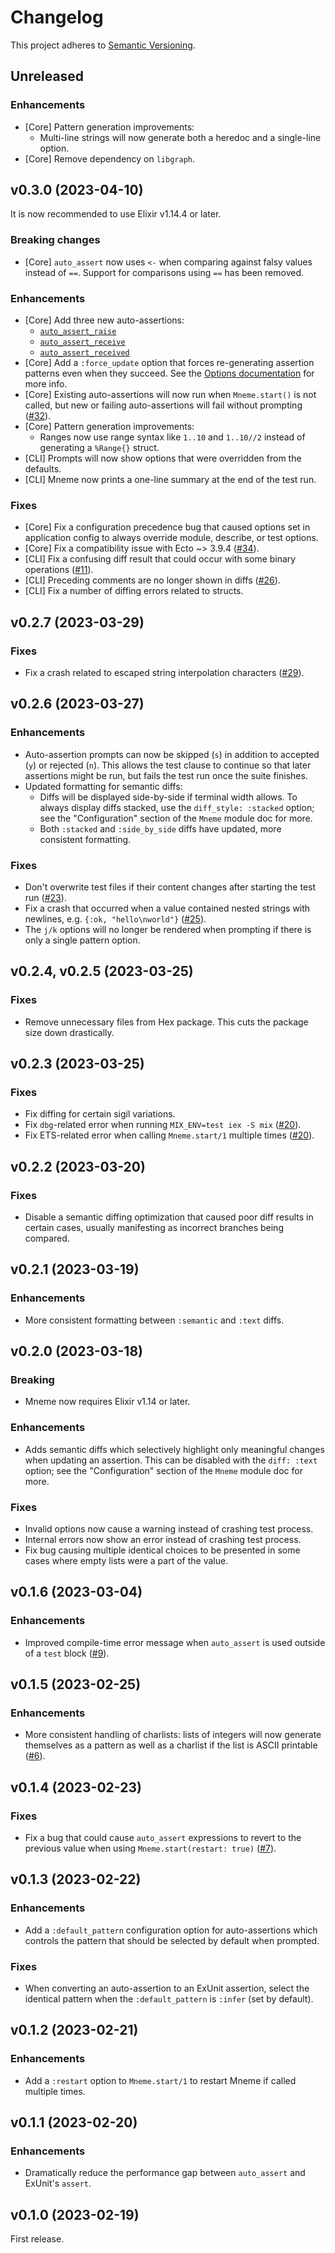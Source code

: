 # Changelog

This project adheres to [Semantic Versioning](https://semver.org/spec/v2.0.0.html).

## Unreleased

### Enhancements

  * [Core] Pattern generation improvements:
    * Multi-line strings will now generate both a heredoc and a single-line option.
  * [Core] Remove dependency on `libgraph`.

## v0.3.0 (2023-04-10)

It is now recommended to use Elixir v1.14.4 or later.

### Breaking changes

  * [Core] `auto_assert` now uses `<-` when comparing against falsy values instead of `==`. Support for comparisons using `==` has been removed.

### Enhancements

  * [Core] Add three new auto-assertions:
    * [`auto_assert_raise`](https://hexdocs.pm/mneme/Mneme.html#auto_assert_raise/3)
    * [`auto_assert_receive`](https://hexdocs.pm/mneme/Mneme.html#auto_assert_receive/2)
    * [`auto_assert_received`](https://hexdocs.pm/mneme/Mneme.html#auto_assert_received/1)
  * [Core] Add a `:force_update` option that forces re-generating assertion patterns even when they succeed. See the [Options documentation](https://hexdocs.pm/mneme/Mneme.html#module-options) for more info.
  * [Core] Existing auto-assertions will now run when `Mneme.start()` is not called, but new or failing auto-assertions will fail without prompting ([#32](https://github.com/zachallaun/mneme/issues/32)).
  * [Core] Pattern generation improvements:
    * Ranges now use range syntax like `1..10` and `1..10//2` instead of generating a `%Range{}` struct.
  * [CLI] Prompts will now show options that were overridden from the defaults.
  * [CLI] Mneme now prints a one-line summary at the end of the test run.

### Fixes

  * [Core] Fix a configuration precedence bug that caused options set in application config to always override module, describe, or test options.
  * [Core] Fix a compatibility issue with Ecto ~> 3.9.4 ([#34](https://github.com/zachallaun/mneme/issues/34)).
  * [CLI] Fix a confusing diff result that could occur with some binary operations ([#11](https://github.com/zachallaun/mneme/issues/11)).
  * [CLI] Preceding comments are no longer shown in diffs ([#26](https://github.com/zachallaun/mneme/issues/26)).
  * [CLI] Fix a number of diffing errors related to structs.

## v0.2.7 (2023-03-29)

### Fixes

  * Fix a crash related to escaped string interpolation characters ([#29](https://github.com/zachallaun/mneme/issues/29)).

## v0.2.6 (2023-03-27)

### Enhancements

  * Auto-assertion prompts can now be skipped (`s`) in addition to accepted (`y`) or rejected (`n`). This allows the test clause to continue so that later assertions might be run, but fails the test run once the suite finishes.
  * Updated formatting for semantic diffs:
    * Diffs will be displayed side-by-side if terminal width allows. To always display diffs stacked, use the `diff_style: :stacked` option; see the "Configuration" section of the `Mneme` module doc for more.
    * Both `:stacked` and `:side_by_side` diffs have updated, more consistent formatting.

### Fixes

  * Don't overwrite test files if their content changes after starting the test run ([#23](https://github.com/zachallaun/mneme/issues/23)).
  * Fix a crash that occurred when a value contained nested strings with newlines, e.g. `{:ok, "hello\nworld"}` ([#25](https://github.com/zachallaun/mneme/issues/25)).
  * The `j/k` options will no longer be rendered when prompting if there is only a single pattern option.

## v0.2.4, v0.2.5 (2023-03-25)

### Fixes

  * Remove unnecessary files from Hex package. This cuts the package size down drastically.

## v0.2.3 (2023-03-25)

### Fixes

  * Fix diffing for certain sigil variations.
  * Fix `dbg`-related error when running `MIX_ENV=test iex -S mix` ([#20](https://github.com/zachallaun/mneme/issues/20)).
  * Fix ETS-related error when calling `Mneme.start/1` multiple times ([#20](https://github.com/zachallaun/mneme/issues/20#issuecomment-1483878101)).

## v0.2.2 (2023-03-20)

### Fixes

  * Disable a semantic diffing optimization that caused poor diff results in certain cases, usually manifesting as incorrect branches being compared.

## v0.2.1 (2023-03-19)

### Enhancements

  * More consistent formatting between `:semantic` and `:text` diffs.

## v0.2.0 (2023-03-18)

### Breaking

  * Mneme now requires Elixir v1.14 or later.

### Enhancements

  * Adds semantic diffs which selectively highlight only meaningful changes when updating an assertion. This can be disabled with the `diff: :text` option; see the "Configuration" section of the `Mneme` module doc for more.

### Fixes

  * Invalid options now cause a warning instead of crashing test process.
  * Internal errors now show an error instead of crashing test process.
  * Fix bug causing multiple identical choices to be presented in some cases where empty lists were a part of the value.

## v0.1.6 (2023-03-04)

### Enhancements

  * Improved compile-time error message when `auto_assert` is used outside of a `test` block ([#9](https://github.com/zachallaun/mneme/issues/9)).

## v0.1.5 (2023-02-25)

### Enhancements

  * More consistent handling of charlists: lists of integers will now generate themselves as a pattern as well as a charlist if the list is ASCII printable ([#6](https://github.com/zachallaun/mneme/issues/6)).

## v0.1.4 (2023-02-23)

### Fixes

  * Fix a bug that could cause `auto_assert` expressions to revert to the previous value when using `Mneme.start(restart: true)` ([#7](https://github.com/zachallaun/mneme/issues/7)).

## v0.1.3 (2023-02-22)

### Enhancements

  * Add a `:default_pattern` configuration option for auto-assertions which controls the pattern that should be selected by default when prompted.

### Fixes

  * When converting an auto-assertion to an ExUnit assertion, select the identical pattern when the `:default_pattern` is `:infer` (set by default).

## v0.1.2 (2023-02-21)

### Enhancements

  * Add a `:restart` option to `Mneme.start/1` to restart Mneme if called multiple times.

## v0.1.1 (2023-02-20)

### Enhancements

  * Dramatically reduce the performance gap between `auto_assert` and ExUnit's `assert`.

## v0.1.0 (2023-02-19)

First release.

